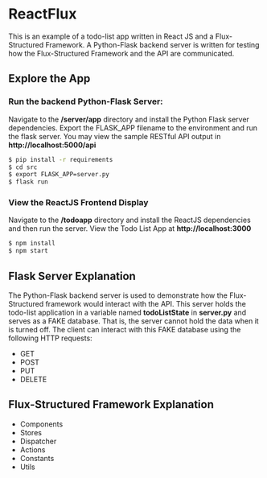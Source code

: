 # ReactFlux

This is an example of a todo-list app written in React JS and a Flux-Structured Framework. A Python-Flask backend server is written for testing how the Flux-Structured Framework and the API are communicated.

## Explore the App
### Run the backend Python-Flask Server:
Navigate to the **/server/app** directory and install the Python Flask server dependencies. Export the FLASK_APP filename to the environment and run the flask server. You may view the sample RESTful API output in **http://localhost:5000/api** 
```sh
$ pip install -r requirements
$ cd src
$ export FLASK_APP=server.py
$ flask run
```

### View the ReactJS Frontend Display
Navigate to the **/todoapp** directory and install the ReactJS dependencies and then run the server. View the Todo List App at **http://localhost:3000**
```sh
$ npm install
$ npm start
```


## Flask Server Explanation
The Python-Flask backend server is used to demonstrate how the Flux-Structured framework would interact with the API. This server holds the todo-list application in a variable named **todoListState** in **server.py** and serves as a FAKE database. That is, the server cannot hold the data when it is turned off. The client can interact with this FAKE database using the following HTTP requests:
- GET
- POST
- PUT
- DELETE


## Flux-Structured Framework Explanation

- Components
- Stores
- Dispatcher
- Actions
- Constants
- Utils